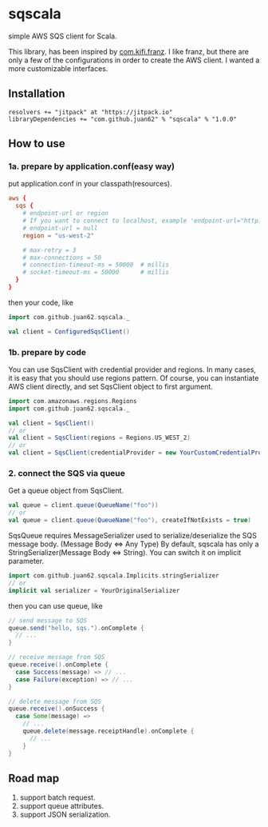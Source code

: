 # sqscala
simple AWS SQS client for Scala.

This library, has been inspired by [com.kifi.franz](https://github.com/kifi/franz).
I like franz, but there are only a few of the configurations in order to create the AWS client.
I wanted a more customizable interfaces.

## Installation

```
resolvers += "jitpack" at "https://jitpack.io"
libraryDependencies += "com.github.juan62" % "sqscala" % "1.0.0"
```

## How to use

### 1a. prepare by application.conf(easy way)

put application.conf in your classpath(resources).

```conf
aws {
  sqs {
    # endpoint-url or region
    # If you want to connect to localhost, example 'endpoint-url="http://localhost:9324"'
    # endpoint-url = null
    region = "us-west-2"

    # max-retry = 3
    # max-connections = 50
    # connection-timeout-ms = 50000  # millis
    # socket-timeout-ms = 50000      # millis
  }
}
```

then your code, like

```scala
import com.github.juan62.sqscala._

val client = ConfiguredSqsClient()
```

### 1b. prepare by code

You can use SqsClient with credential provider and regions.
In many cases, it is easy that you should use regions pattern.
Of course, you can instantiate AWS client directly, and set SqsClient object to first argument.

```scala
import com.amazonaws.regions.Regions
import com.github.juan62.sqscala._

val client = SqsClient()
// or
val client = SqsClient(regions = Regions.US_WEST_2)
// or
val client = SqsClient(credentialProvider = new YourCustomCredentialProvider())
```

### 2. connect the SQS via queue

Get a queue object from SqsClient.

```scala
val queue = client.queue(QueueName("foo"))
// or
val queue = client.queue(QueueName("foo"), createIfNotExists = true)
```

SqsQueue requires MessageSerializer used to serialize/deserialize the SQS message body.
(Message Body <=> Any Type)
By default, sqscala has only a StringSerializer(Message Body <=> String).
You can switch it on implicit parameter.

```scala
import com.github.juan62.sqscala.Implicits.stringSerializer
// or
implicit val serializer = YourOriginalSerializer
```

then you can use queue, like

```scala
// send message to SQS
queue.send("hello, sqs.").onComplete {
  // ...
}

// receive message from SQS
queue.receive().onComplete {
  case Success(message) => // ...
  case Failure(exception) => // ...
}

// delete message from SQS
queue.receive().onSuccess {
  case Some(message) =>
    // ...
    queue.delete(message.receiptHandle).onComplete {
      // ...
    }
}
```

## Road map

1. support batch request.
2. support queue attributes.
3. support JSON serialization.
